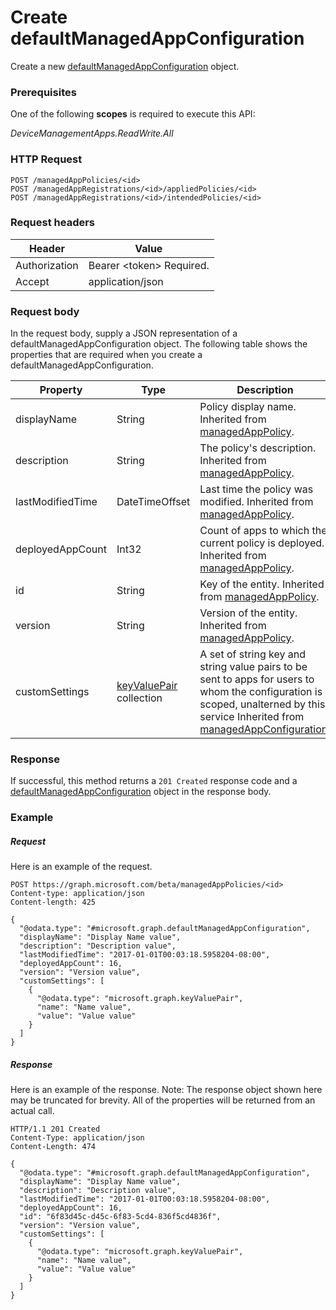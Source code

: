﻿# Create defaultManagedAppConfiguration
Create a new [defaultManagedAppConfiguration](../resources/intune_mam_defaultManagedAppConfiguration.md) object.
### Prerequisites
One of the following **scopes** is required to execute this API:

*DeviceManagementApps.ReadWrite.All*
### HTTP Request
<!-- {
  "blockType": "ignored"
}
-->
```http
POST /managedAppPolicies/<id>
POST /managedAppRegistrations/<id>/appliedPolicies/<id>
POST /managedAppRegistrations/<id>/intendedPolicies/<id>
```

### Request headers
|Header|Value|
|---|---|
|Authorization|Bearer &lt;token&gt; Required.|
|Accept|application/json|

### Request body
In the request body, supply a JSON representation of a defaultManagedAppConfiguration object.
The following table shows the properties that are required when you create a defaultManagedAppConfiguration.

|Property|Type|Description|
|---|---|---|
|displayName|String|Policy display name. Inherited from [managedAppPolicy](intune_mam_managedAppPolicy.md).|
|description|String|The policy's description. Inherited from [managedAppPolicy](intune_mam_managedAppPolicy.md).|
|lastModifiedTime|DateTimeOffset|Last time the policy was modified. Inherited from [managedAppPolicy](intune_mam_managedAppPolicy.md).|
|deployedAppCount|Int32|Count of apps to which the current policy is deployed. Inherited from [managedAppPolicy](intune_mam_managedAppPolicy.md).|
|id|String|Key of the entity. Inherited from [managedAppPolicy](intune_mam_managedAppPolicy.md).|
|version|String|Version of the entity. Inherited from [managedAppPolicy](intune_mam_managedAppPolicy.md).|
|customSettings|[keyValuePair](../resources/intune_mam_keyValuePair.md) collection|A set of string key and string value pairs to be sent to apps for users to whom the configuration is scoped, unalterned by this service Inherited from [managedAppConfiguration](intune_mam_managedAppConfiguration.md).|



### Response
If successful, this method returns a `201 Created` response code and a [defaultManagedAppConfiguration](../resources/intune_mam_defaultManagedAppConfiguration.md) object in the response body.

### Example
##### Request
Here is an example of the request.
```http
POST https://graph.microsoft.com/beta/managedAppPolicies/<id>
Content-type: application/json
Content-length: 425

{
  "@odata.type": "#microsoft.graph.defaultManagedAppConfiguration",
  "displayName": "Display Name value",
  "description": "Description value",
  "lastModifiedTime": "2017-01-01T00:03:18.5958204-08:00",
  "deployedAppCount": 16,
  "version": "Version value",
  "customSettings": [
    {
      "@odata.type": "microsoft.graph.keyValuePair",
      "name": "Name value",
      "value": "Value value"
    }
  ]
}
```

##### Response
Here is an example of the response. Note: The response object shown here may be truncated for brevity. All of the properties will be returned from an actual call.
```http
HTTP/1.1 201 Created
Content-Type: application/json
Content-Length: 474

{
  "@odata.type": "#microsoft.graph.defaultManagedAppConfiguration",
  "displayName": "Display Name value",
  "description": "Description value",
  "lastModifiedTime": "2017-01-01T00:03:18.5958204-08:00",
  "deployedAppCount": 16,
  "id": "6f83d45c-d45c-6f83-5cd4-836f5cd4836f",
  "version": "Version value",
  "customSettings": [
    {
      "@odata.type": "microsoft.graph.keyValuePair",
      "name": "Name value",
      "value": "Value value"
    }
  ]
}
```



